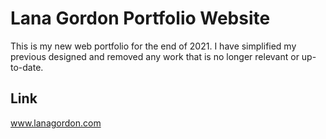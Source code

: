 # Lana Gordon Portfolio Website
This is my new web portfolio for the end of 2021. I have simplified my previous designed and removed any work that is no longer relevant or up-to-date.

## Link
www.lanagordon.com
